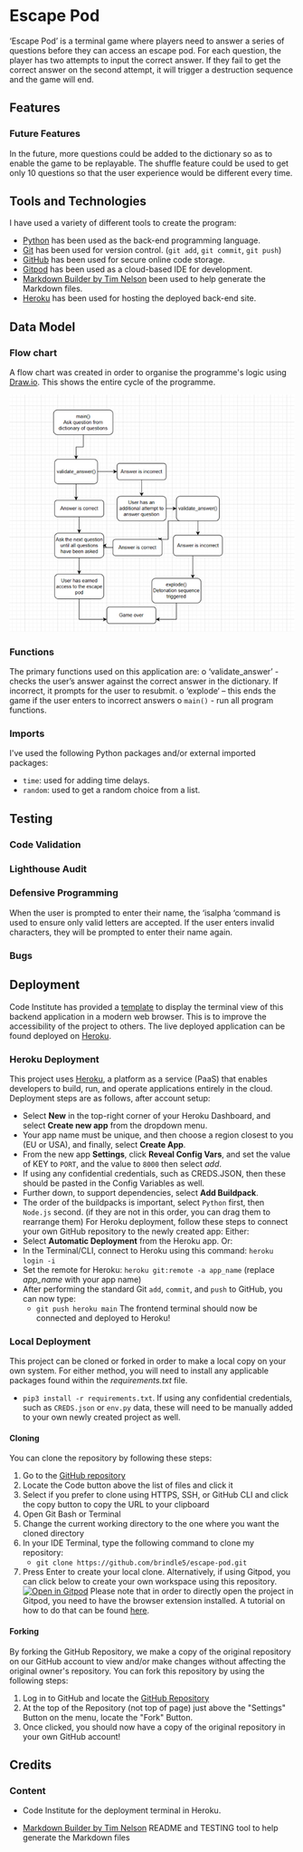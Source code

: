 # **Escape Pod** #

‘Escape Pod’ is a terminal game where players need to answer a series of questions before they can access an escape pod. For each question, the player has two attempts to input the correct answer. If they fail to get the correct answer on the second attempt, it will trigger a destruction sequence and the game will end.

## **Features** ##

### Future Features ###

In the future, more questions could be added to the dictionary so as to enable the game to be replayable. The shuffle feature could be used to get only 10 questions so that the user experience would be different every time.

## **Tools and Technologies** ##

I have used a variety of different tools to create the program:
- [Python](https://www.python.org) has been used as the back-end programming language.
- [Git](https://git-scm.com) has been used for version control. (`git add`, `git commit`, `git push`)
- [GitHub](https://github.com)  has been used for secure online code storage.
- [Gitpod](https://gitpod.io) has been used as a cloud-based IDE for development.
- [Markdown Builder by Tim Nelson](https://traveltimn.github.io/readme-builder) been used to help generate the Markdown files.
- [Heroku](https://www.heroku.com) has been used for hosting the deployed back-end site.


## **Data Model** ##

### Flow chart ###

A flow chart was created in order to organise the programme's logic using [Draw.io](https://www.draw.io). This shows the entire cycle of the programme.

![Flowchart](documentation/flowchart.png)

### Functions ###

The primary functions used on this application are:
o	‘validate_answer’ - checks the user’s answer against the correct answer in the dictionary. If incorrect, it prompts for the user to resubmit.
o	‘explode‘ –  this ends the game if the user enters to incorrect answers
o	`main()` - run all program functions.

### Imports ###

I've used the following Python packages and/or external imported packages:
- `time`: used for adding time delays.
- `random`: used to get a random choice from a list.

## **Testing** ##

### Code Validation ###

### Lighthouse Audit ###

### Defensive Programming ###

When the user is prompted to enter their name, the ‘isalpha ‘command is used to ensure only valid letters are accepted. If the user enters invalid characters, they will be prompted to enter their name again. 

### Bugs ###

## **Deployment** ##

Code Institute has provided a [template](https://github.com/Code-Institute-Org/python-essentials-template) to display the terminal view of this backend application in a modern web browser.
This is to improve the accessibility of the project to others.
The live deployed application can be found deployed on [Heroku](https://escape-pod.herokuapp.com).
### Heroku Deployment
This project uses [Heroku](https://www.heroku.com), a platform as a service (PaaS) that enables developers to build, run, and operate applications entirely in the cloud.
Deployment steps are as follows, after account setup:
- Select **New** in the top-right corner of your Heroku Dashboard, and select **Create new app** from the dropdown menu.
- Your app name must be unique, and then choose a region closest to you (EU or USA), and finally, select **Create App**.
- From the new app **Settings**, click **Reveal Config Vars**, and set the value of KEY to `PORT`, and the value to `8000` then select *add*.
- If using any confidential credentials, such as CREDS.JSON, then these should be pasted in the Config Variables as well.
- Further down, to support dependencies, select **Add Buildpack**.
- The order of the buildpacks is important, select `Python` first, then `Node.js` second. (if they are not in this order, you can drag them to rearrange them)
For Heroku deployment, follow these steps to connect your own GitHub repository to the newly created app:
Either:
- Select **Automatic Deployment** from the Heroku app.
Or:
- In the Terminal/CLI, connect to Heroku using this command: `heroku login -i`
- Set the remote for Heroku: `heroku git:remote -a app_name` (replace *app_name* with your app name)
- After performing the standard Git `add`, `commit`, and `push` to GitHub, you can now type:
	- `git push heroku main`
The frontend terminal should now be connected and deployed to Heroku!
### Local Deployment
This project can be cloned or forked in order to make a local copy on your own system.
For either method, you will need to install any applicable packages found within the *requirements.txt* file.
- `pip3 install -r requirements.txt`.
If using any confidential credentials, such as `CREDS.json` or `env.py` data, these will need to be manually added to your own newly created project as well.
#### Cloning
You can clone the repository by following these steps:
1. Go to the [GitHub repository](https://github.com/brindle5/escape-pod) 
2. Locate the Code button above the list of files and click it 
3. Select if you prefer to clone using HTTPS, SSH, or GitHub CLI and click the copy button to copy the URL to your clipboard
4. Open Git Bash or Terminal
5. Change the current working directory to the one where you want the cloned directory
6. In your IDE Terminal, type the following command to clone my repository:
	- `git clone https://github.com/brindle5/escape-pod.git`
7. Press Enter to create your local clone.
Alternatively, if using Gitpod, you can click below to create your own workspace using this repository.
[![Open in Gitpod](https://gitpod.io/button/open-in-gitpod.svg)](https://gitpod.io/#https://github.com/brindle5/escape-pod)
Please note that in order to directly open the project in Gitpod, you need to have the browser extension installed.
A tutorial on how to do that can be found [here](https://www.gitpod.io/docs/configure/user-settings/browser-extension).
#### Forking
By forking the GitHub Repository, we make a copy of the original repository on our GitHub account to view and/or make changes without affecting the original owner's repository.
You can fork this repository by using the following steps:
1. Log in to GitHub and locate the [GitHub Repository](https://github.com/brindle5/escape-pod)
2. At the top of the Repository (not top of page) just above the "Settings" Button on the menu, locate the "Fork" Button.
3. Once clicked, you should now have a copy of the original repository in your own GitHub account!


## **Credits** ##

### Content ###

* Code Institute for the deployment terminal in Heroku.

* [Markdown Builder by Tim Nelson](https://traveltimn.github.io/readme-builder)  README and TESTING tool to help generate the Markdown files

